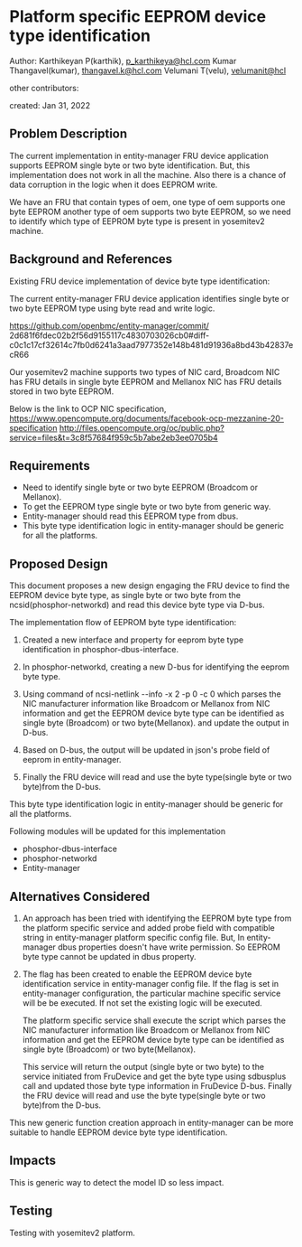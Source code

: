 # Platform specific EEPROM device type identification

Author:
   Karthikeyan P(karthik), [p_karthikeya@hcl.com](mailto:p_karthikeya@hcl.com)
   Kumar Thangavel(kumar), [thangavel.k@hcl.com](mailto:thangavel.k@hcl.com)
   Velumani T(velu),  [velumanit@hcl](mailto:velumanit@hcl.com)

other contributors:

created:
    Jan 31, 2022

## Problem Description

The current implementation in entity-manager FRU device application
supports EEPROM single byte or two byte identification. But, this
implementation does not work in all the machine. Also there is a chance
of data corruption in the logic when it does EEPROM write.

We have an FRU that contain types of oem, one type of oem supports
one byte EEPROM another type of oem supports two byte EEPROM,
so we need to identify which type of EEPROM byte type is present
in yosemitev2 machine.

## Background and References

Existing FRU device implementation of device byte type identification:

The current entity-manager FRU device application identifies single byte or
two byte EEPROM type using byte read and write logic.

https://github.com/openbmc/entity-manager/commit/
2d681f6fdec02b2f56d9155117c4830703026cb0#diff-
c0c1c17cf32614c7fb0d6241a3aad7977352e148b481d91936a8bd43b42837ecR66

Our yosemitev2 machine supports two types of NIC card, Broadcom NIC has
FRU details in single byte EEPROM and Mellanox NIC has FRU details
stored in two byte EEPROM.

Below is the link to OCP NIC specification,
https://www.opencompute.org/documents/facebook-ocp-mezzanine-20-specification
http://files.opencompute.org/oc/public.php?service=files&t=3c8f57684f959c5b7abe2eb3ee0705b4

## Requirements

* Need to identify single byte or two byte EEPROM (Broadcom or Mellanox).
* To get the EEPROM type single byte or two byte from generic way.
* Entity-manager should read this EEPROM type from dbus.
* This byte type identification logic in entity-manager should be generic
  for all the platforms.

## Proposed Design

This document proposes a new design engaging the FRU device to find the EEPROM
device byte type, as single byte or two byte from the ncsid(phosphor-networkd)
and read this device byte type via D-bus.

The implementation flow of EEPROM byte type identification:

1) Created a new interface and property for eeprom byte type identification in
   phosphor-dbus-interface.

2) In phosphor-networkd, creating a new D-bus for identifying the eeprom byte
   type.

3) Using command of ncsi-netlink --info -x 2 -p 0 -c 0 which parses the NIC
   manufacturer information like Broadcom or Mellanox from NIC information
   and get the EEPROM device byte type can be identified as single byte
   (Broadcom) or two byte(Mellanox). and update the output in D-bus.

4) Based on D-bus, the output will be updated in json's probe field of eeprom
   in entity-manager.

5) Finally the FRU device will read and use the byte type(single byte
   or two byte)from the D-bus.

This byte type identification logic in entity-manager should be generic
for all the platforms.

Following modules will be updated for this implementation
* phosphor-dbus-interface
* phosphor-networkd
* Entity-manager

## Alternatives Considered

1) An approach has been tried with identifying the EEPROM byte type from the
   platform specific service and added probe field with compatible string
   in entity-manager platform specific config file. But, In entity-manager
   dbus properties doesn't have write permission. So EEPROM byte type cannot
   be updated in dbus property.

2) The flag has been created to enable the EEPROM device byte identification
   service in entity-manager config file. If the flag is set in entity-manager
   configuration, the particular machine specific service will be be executed.
   If not set the existing logic will be executed.

   The platform specific service shall execute the script which parses the NIC
   manufacturer information like Broadcom or Mellanox from NIC information
   and get the EEPROM device byte type can be identified as single byte
   (Broadcom) or two byte(Mellanox).

   This service will return the output (single byte or two byte) to the service
   initiated from FruDevice and get the byte type using sdbusplus call and
   updated those byte type information in FruDevice D-bus. Finally the FRU
   device will read and use the byte type(single byte or two byte)from the
   D-bus.

This new generic function creation approach in entity-manager can be more
suitable to handle EEPROM device byte type identification.

## Impacts

This is generic way to detect the model ID so less impact.

## Testing

Testing with yosemitev2 platform.

